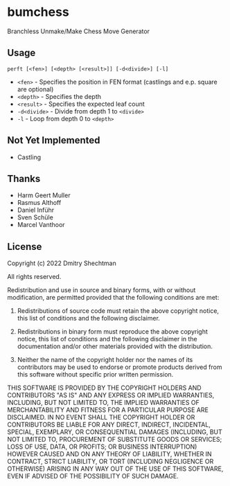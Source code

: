 ﻿# bumchess
Branchless Unmake/Make Chess Move Generator

## Usage
`perft [<fen>] [<depth> [<result>]] [-d<divide>] [-l]`

- `<fen>`      - Specifies the position in FEN format (castlings and e.p. square are optional)
- `<depth>`    - Specifies the depth
- `<result>`   - Specifies the expected leaf count
- `-d<divide>` - Divide from depth 1 to `<divide>`
- `-l`         - Loop from depth 0 to `<depth>`

## Not Yet Implemented
* Castling

## Thanks
* Harm Geert Muller
* Rasmus Althoff
* Daniel Inführ
* Sven Schüle
* Marcel Vanthoor

## License
Copyright (c) 2022 Dmitry Shechtman

All rights reserved.

Redistribution and use in source and binary forms, with or without
modification, are permitted provided that the following conditions are met:

1. Redistributions of source code must retain the above copyright notice, this
   list of conditions and the following disclaimer.

2. Redistributions in binary form must reproduce the above copyright notice,
   this list of conditions and the following disclaimer in the documentation
   and/or other materials provided with the distribution.

3. Neither the name of the copyright holder nor the names of its
   contributors may be used to endorse or promote products derived from
   this software without specific prior written permission.

THIS SOFTWARE IS PROVIDED BY THE COPYRIGHT HOLDERS AND CONTRIBUTORS "AS IS"
AND ANY EXPRESS OR IMPLIED WARRANTIES, INCLUDING, BUT NOT LIMITED TO, THE
IMPLIED WARRANTIES OF MERCHANTABILITY AND FITNESS FOR A PARTICULAR PURPOSE ARE
DISCLAIMED. IN NO EVENT SHALL THE COPYRIGHT HOLDER OR CONTRIBUTORS BE LIABLE
FOR ANY DIRECT, INDIRECT, INCIDENTAL, SPECIAL, EXEMPLARY, OR CONSEQUENTIAL
DAMAGES (INCLUDING, BUT NOT LIMITED TO, PROCUREMENT OF SUBSTITUTE GOODS OR
SERVICES; LOSS OF USE, DATA, OR PROFITS; OR BUSINESS INTERRUPTION) HOWEVER
CAUSED AND ON ANY THEORY OF LIABILITY, WHETHER IN CONTRACT, STRICT LIABILITY,
OR TORT (INCLUDING NEGLIGENCE OR OTHERWISE) ARISING IN ANY WAY OUT OF THE USE
OF THIS SOFTWARE, EVEN IF ADVISED OF THE POSSIBILITY OF SUCH DAMAGE.
